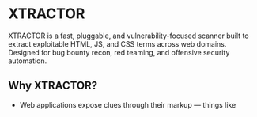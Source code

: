 # **XTRACTOR**
XTRACTOR is a fast, pluggable, and vulnerability-focused scanner built to extract exploitable HTML, JS, and CSS terms across web domains. Designed for bug bounty recon, red teaming, and offensive security automation.

## **Why XTRACTOR?**
- Web applications expose clues through their markup — things like <script>, onerror, or target="_blank" can signal real risks.

- XTRACTOR automates the detection and classification of these indicators, allowing ethical hackers to focus on chaining attack vectors instead of manually reviewing source code.

## **Key Capabilities**
- 🔍 Scans single or multiple domains

- 📦 Modular VULN_MAP system (HTML, JS, CSS, PHP, SQL)

- 🧠 Links each found term to its possible vulnerability type

- 🛡 Detects missing headers like Content-Security-Policy and X-Frame-Options

- 🎨 Color-coded terminal output with optional file report

- 🧩 Easily extensible for other languages or frameworks

---
## Usage

```python
python3 xtractor.py -html -js -css -a -U urls.txt -o report.txt
```
## Options:
-t
-h, --help  show this help message and exit
  -html       Scan HTML terms
  -js         Scan JavaScript terms
  -css        Scan CSS terms
  -a          Scan all additional languages and logic maps
  -u U        Single URL to scan
  -U U        File containing list of URLs
  -o O        Output file to save results
